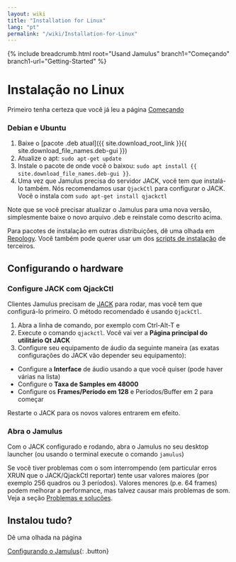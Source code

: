 ```yaml
---
layout: wiki
title: "Installation for Linux"
lang: "pt"
permalink: "/wiki/Installation-for-Linux"
---
```


{% include breadcrumb.html root="Usand Jamulus" branch1="Começando" branch1-url="Getting-Started" %}

# Instalação no Linux
Primeiro tenha certeza que você já leu a página [Começando](Getting-Started)

### Debian e Ubuntu

1. Baixe o [pacote .deb atual]({{ site.download_root_link }}{{ site.download_file_names.deb-gui }})
1. Atualize o apt: `sudo apt-get update`
1. Instale o pacote de onde você o baixou: `sudo apt install {{ site.download_file_names.deb-gui }}`.
1. Uma vez que Jamulus precisa do servidor JACK, você tem que instalá-lo também. Nós recomendamos usar `QjackCtl` para configurar o JACK. Você o instala com `sudo apt-get install qjackctl`

Note que se você precisar atualizar o Jamulus para uma nova versão, simplesmente baixe o novo arquivo .deb e reinstale como descrito acima.

Para pacotes de instalação em outras distribuições, dê uma olhada em [Repology](https://repology.org/project/jamulus/versions).
Você também pode querer usar um dos [scripts de instalação](https://github.com/jamulussoftware/installscripts) de terceiros.

## Configurando o hardware

### Configure JACK com QjackCtl

Clientes Jamulus precisam de [JACK](https://jackaudio.org/) para rodar, mas você tem que configurá-lo primeiro. O método recomendado é usando `QjackCtl`.
1. Abra a linha de comando, por exemplo com Ctrl-Alt-T e
1. Execute o comando `qjackctl`. Você vai ver a **Página principal do utilitário Qt JACK**
2. Configure seu equipamento de áudio da seguinte maneira (as exatas configurações do JACK vão depender seu equipamento):

- Configure a **Interface** de áudio usando a que você quiser (pode haver várias na lista)
- Configure o **Taxa de Samples em 48000**
- Configure os **Frames/Período em 128** e Períodos/Buffer em 2 para começar

Restarte o JACK para os novos valores entrarem em efeito.

### Abra o Jamulus

Com o JACK configurado e rodando, abra o Jamulus no seu desktop launcher (ou usando o terminal execute o comando `jamulus`)

Se você tiver problemas com o som interrompendo (em particular erros XRUN que o JACK/QjackCtl reportar) tente usar valores maiores (por exemplo 256 quadros ou 3 períodos). Valores menores (p.e. 64 frames) podem melhorar a performance, mas talvez causar mais problemas de som. Veja a seção [Problemas e solucões](Client-Troubleshooting).


## Instalou tudo?

Dê uma olhada na página

[Configurando o Jamulus](Setup){: .button}
